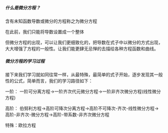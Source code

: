 ##### 什么是微分方程？
含有未知函数导数或微分的方程称之为微分方程

在此前，我们只能将导数设置成一个整体

但微分方程的出现，可以让我们更细致化的，把导数在式子中以微分的方式出现，大大增强了方程的一般性。让我们能更肆无忌惮的去描绘各种方程函数和曲线。

##### 微分方程的学习过程
接下来我们学习就如同往常一样，从最特殊，最简单的式子开始，逐步发现其一般性的公式，简单而言，我们的学习路径如下：

一阶：
一阶可分离方程->一阶齐次代元微分方程->一阶非齐次微分方程(线性微分方程)

高阶：
伯努利方程->高阶可降次分离方程->高阶不可降次-齐次-线性微分方程->高阶-非齐次-微分方程->高阶-带系数-非齐次微分方程

特殊：欧拉方程